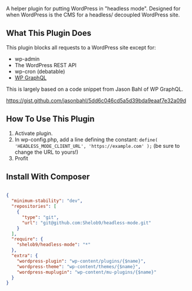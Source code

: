 
A helper plugin for putting WordPress in "headless mode". Designed for when WordPress is the CMS for a headless/ decoupled WordPress site.

## What This Plugin Does
This plugin blocks all requests to a WordPress site except for:

* wp-admin
* The WordPress REST API
* wp-cron (debatable)
* [WP GraphQL](https://www.wpgraphql.com/)

This is largely based on a code snippet from Jason Bahl of WP GraphQL. 

https://gist.github.com/jasonbahl/5dd6c046cd5a5d39bda9eaaf7e32a09d

## How To Use This Plugin

1. Activate plugin.
2. In wp-config.php, add a line defining the constant: `define( 'HEADLESS_MODE_CLIENT_URL', 'https://example.com' );` (be sure to change the URL to yours!)
3. Profit

## Install With Composer
```json

{
  "minimum-stability": "dev",
  "repositories": [
    {
      "type": "git",
      "url": "git@github.com:Shelob9/headless-mode.git"
    }
  ],
  "require": {
    "shelob9/headless-mode": "*"
  },
  "extra": {
    "wordpress-plugin": "wp-content/plugins/{$name}",
    "wordpress-theme": "wp-content/themes/{$name}",
    "wordpress-muplugin": "wp-content/mu-plugins/{$name}"
  }
}

```
